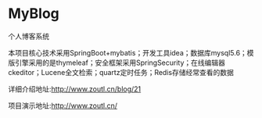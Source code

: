 # MyBlog
个人博客系统

本项目核心技术采用SpringBoot+mybatis；开发工具idea；数据库mysql5.6；模版引擎采用的是thymeleaf；安全框架采用SpringSecurity；在线编辑器ckeditor；Lucene全文检索；quartz定时任务；Redis存储经常查看的数据

详细介绍地址:http://www.zoutl.cn/blog/21

项目演示地址:http://www.zoutl.cn/
